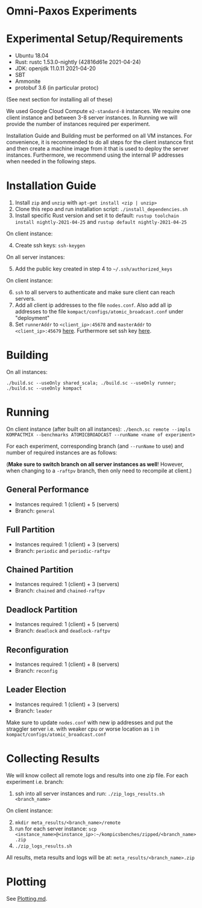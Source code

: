 Omni-Paxos Experiments
===========================================
# Experimental Setup/Requirements
- Ubuntu 18.04
- Rust: rustc 1.53.0-nightly (42816d61e 2021-04-24)
- JDK: openjdk 11.0.11 2021-04-20
- SBT
- Ammonite
- protobuf 3.6 (in particular protoc)

(See next section for installing all of these)

 We used Google Cloud Compute `e2-standard-8` instances. We require one client instance and between 3-8 server instances. In Running we will provide the number of instances required per experiment.

 Installation Guide and Building must be performed on all VM instances. For convenience, it is recommended to do all steps for the client instancce first and then create a machine image from it that is used to deploy the server instances. Furthermore, we recommend using the internal IP addresses when needed in the following steps.

# Installation Guide

1. Install `zip` and `unzip` with `apt-get install <zip | unzip>`
2. Clone this repo and run installation script: `./install_dependencies.sh`
3. Install specific Rust version and set it to default: `rustup toolchain install nightly-2021-04-25` and `rustup default nightly-2021-04-25`

On client instance:

4. Create ssh keys: `ssh-keygen`

On all server instances:

5. Add the public key created in step 4 to `~/.ssh/authorized_keys`

On client instance:

6. `ssh` to all servers to authenticate and make sure client can reach servers.
7. Add all client ip addresses to the file `nodes.conf`. Also add all ip addresses to the file `kompact/configs/atomic_broadcast.conf` under "deployment"
8. Set `runnerAddr`  to `<client_ip>:45678` and `masterAddr` to `<client_ip>:45679` [here](https://github.com/anonsub0/kompicsbenches/blob/main/bench.sc#L18-L20). Furthermore set ssh key [here](https://github.com/anonsub0/kompicsbenches/blob/main/bench.sc#L326).

# Building
On all instances:

`./build.sc --useOnly shared_scala; ./build.sc --useOnly runner; ./build.sc --useOnly kompact`

# Running
On client instance (after built on all instances):
`./bench.sc remote --impls KOMPACTMIX --benchmarks ATOMICBROADCAST --runName <name of experiment>`

For each experiment, corresponding branch (and `--runName` to use) and number of required instances are as follows:

(**Make sure to switch branch on all server instances as well**! However, when changing to a `-raftpv` branch, then only need to recompile at client.)

## General Performance
* Instances required: 1 (client) + 5 (servers)
* Branch: `general`

## Full Partition
* Instances required: 1 (client) + 3 (servers)
* Branch: `periodic` and `periodic-raftpv` 

## Chained Partition
* Instances required: 1 (client) + 3 (servers)
* Branch: `chained` and `chained-raftpv` 

## Deadlock Partition
* Instances required: 1 (client) + 5 (servers)
* Branch: `deadlock` and `deadlock-raftpv` 

## Reconfiguration
* Instances required: 1 (client) + 8 (servers)
* Branch: `reconfig`

## Leader Election
* Instances required: 1 (client) + 3 (servers)
* Branch: `leader`

Make sure to update `nodes.conf` with new ip addresses and put the straggler server i.e. with weaker cpu or worse location as `1` in `kompact/configs/atomic_broadcast.conf`

# Collecting Results
We will know collect all remote logs and results into one zip file. For each experiment i.e. branch:
1. ssh into all server instances and run: `./zip_logs_results.sh <branch_name>`

On client instance:

2. `mkdir meta_results/<branch_name>/remote `
3. run for each server instance: `scp <instance_name>@<instance_ip>:~/kompicsbenches/zipped/<branch_name>.zip`
4. `./zip_logs_results.sh`

All results, meta results and logs will be at: `meta_results/<branch_name>.zip`

# Plotting
See [Plotting.md](https://github.com/anonsub0/kompicsbenches/blob/main/Plotting.md).